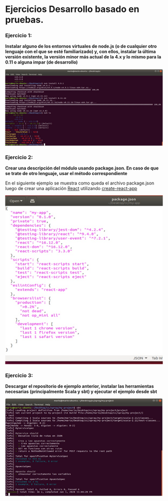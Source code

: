# Ejercicios Desarrollo basado en pruebas.
### Ejercicio 1: 

__Instalar alguno de los entornos virtuales de node.js (o de cualquier otro lenguaje con el que se esté familiarizado) y, con ellos, instalar la última versión existente, la versión minor más actual de la 4.x y lo mismo para la 0.11 o alguna impar (de desarrollo)__

![ ](img/node_versioning.jpg)

### Ejercicio 2: 

__Crear una descripción del módulo usando package.json. En caso de que se trate de otro lenguaje, usar el método correspondiente__

En el siguiente ejemplo se muestra como queda el archivo package.json luego de crear una aplicación [React](https://reactjs.org/) utilizando [create-react-app](https://github.com/facebook/create-react-app)

![ ](img/package.jpg)

### Ejercicio 3: 

__Descargar el repositorio de ejemplo anterior, instalar las herramientas necesarias (principalmente Scala y sbt) y ejecutar el ejemplo desde sbt__

![ ](img/sbt.jpg)